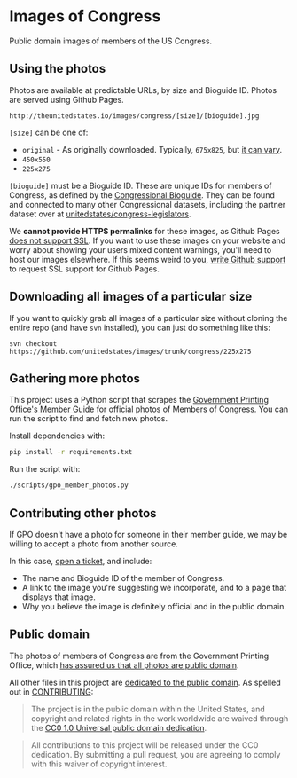 # Images of Congress

Public domain images of members of the US Congress.


## Using the photos

Photos are available at predictable URLs, by size and Bioguide ID. Photos are served using Github Pages.

```
http://theunitedstates.io/images/congress/[size]/[bioguide].jpg
```

`[size]` can be one of:

* `original` - As originally downloaded. Typically, `675x825`, but [it can vary](https://github.com/unitedstates/images/issues/1#issuecomment-35070231).
* `450x550`
* `225x275`

`[bioguide]` must be a Bioguide ID. These are unique IDs for members of Congress, as defined by the [Congressional Bioguide](http://bioguide.congress.gov). They can be found and connected to many other Congressional datasets, including the partner dataset over at [unitedstates/congress-legislators](https://github.com/unitedstates/congress-legislators).

We **cannot provide HTTPS permalinks** for these images, as Github Pages [does not support SSL](https://github.com/isaacs/github/issues/156). If you want to use these images on your website and worry about showing your users mixed content warnings, you'll need to host our images elsewhere. If this seems weird to you, [write Github support](mailto:support@github.com) to request SSL support for Github Pages.

## Downloading all images of a particular size

If you want to quickly grab all images of a particular size without cloning the entire repo (and have `svn` installed), you can just do something like this:

`svn checkout https://github.com/unitedstates/images/trunk/congress/225x275`

## Gathering more photos

This project uses a Python script that scrapes the [Government Printing Office's Member Guide](http://memberguide.gpo.gov/) for official photos of Members of Congress. You can run the script to find and fetch new photos.

Install dependencies with:

```bash
pip install -r requirements.txt
```

Run the script with:

```bash
./scripts/gpo_member_photos.py
```


## Contributing other photos

If GPO doesn't have a photo for someone in their member guide, we may be willing to accept a photo from another source.

In this case, [open a ticket](https://github.com/unitedstates/images/issues/new), and include:

* The name and Bioguide ID of the member of Congress.
* A link to the image you're suggesting we incorporate, and to a page that displays that image.
* Why you believe the image is definitely official and in the public domain.


## Public domain

The photos of members of Congress are from the Government Printing Office, which [has assured us that all photos are public domain](https://github.com/sunlightlabs/congress/issues/432#issuecomment-34481338).

All other files in this project are [dedicated to the public domain](LICENSE). As spelled out in [CONTRIBUTING](CONTRIBUTING.md):

> The project is in the public domain within the United States, and copyright and related rights in the work worldwide are waived through the [CC0 1.0 Universal public domain dedication](http://creativecommons.org/publicdomain/zero/1.0/).

> All contributions to this project will be released under the CC0 dedication. By submitting a pull request, you are agreeing to comply with this waiver of copyright interest.
